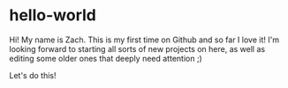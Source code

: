 hello-world
===========

Hi! My name is Zach. This is my first time on Github and so far I love it!
I'm looking forward to starting all sorts of new projects on here, as well as editing some older ones that deeply need attention ;)

Let's do this!
